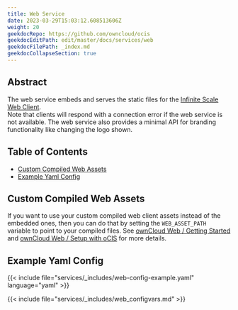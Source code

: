 ```yaml
---
title: Web Service
date: 2023-03-29T15:03:12.608513606Z
weight: 20
geekdocRepo: https://github.com/owncloud/ocis
geekdocEditPath: edit/master/docs/services/web
geekdocFilePath: _index.md
geekdocCollapseSection: true
---
```


## Abstract

The web service embeds and serves the static files for the [Infinite Scale Web Client](https://github.com/owncloud/web).  
Note that clients will respond with a connection error if the web service is not available.
The web service also provides a minimal API for branding functionality like changing the logo shown.

## Table of Contents

* [Custom Compiled Web Assets](#custom-compiled-web-assets)
* [Example Yaml Config](#example-yaml-config)

## Custom Compiled Web Assets

If you want to use your custom compiled web client assets instead of the embedded ones, then you can do that by setting the `WEB_ASSET_PATH` variable to point to your compiled files. See [ownCloud Web / Getting Started](https://owncloud.dev/clients/web/getting-started/) and [ownCloud Web / Setup with oCIS](https://owncloud.dev/clients/web/backend-ocis/) for more details.

## Example Yaml Config

{{< include file="services/_includes/web-config-example.yaml"  language="yaml" >}}

{{< include file="services/_includes/web_configvars.md" >}}

